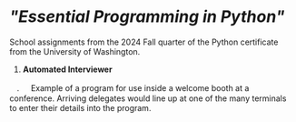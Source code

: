 # _"Essential Programming in Python"_

School assignments from the 2024 Fall quarter of the Python certificate from the University of Washington.

1. **Automated Interviewer**

 ㅤ. ㅤ Example of a program for use inside a welcome booth at a conference. Arriving delegates would line up at one of the many terminals to enter their details into the program.
